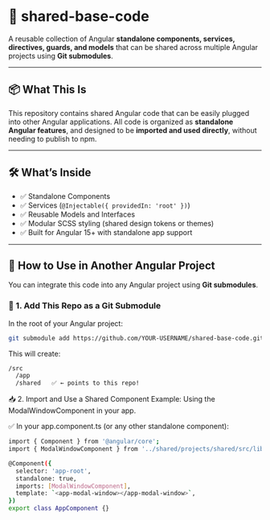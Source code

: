 # 🧩 shared-base-code

A reusable collection of Angular **standalone components, services, directives, guards, and models** that can be shared across multiple Angular projects using **Git submodules**.

---

## 📦 What This Is

This repository contains shared Angular code that can be easily plugged into other Angular applications. All code is organized as **standalone Angular features**, and designed to be **imported and used directly**, without needing to publish to npm.

---

## 🛠️ What’s Inside

- ✅ Standalone Components
- ✅ Services (`@Injectable({ providedIn: 'root' })`)
- ✅ Reusable Models and Interfaces
- ✅ Modular SCSS styling (shared design tokens or themes)
- ✅ Built for Angular 15+ with standalone app support

---

## 🔗 How to Use in Another Angular Project

You can integrate this code into any Angular project using **Git submodules**.

### 📁 1. Add This Repo as a Git Submodule

In the root of your Angular project:

```bash
git submodule add https://github.com/YOUR-USERNAME/shared-base-code.git src/shared

```

This will create:

```bash
/src
  /app
  /shared   ✅ ← points to this repo!
```
📥 2. Import and Use a Shared Component
Example: Using the ModalWindowComponent in your app.

✅ In your app.component.ts (or any other standalone component):

```bash
import { Component } from '@angular/core';
import { ModalWindowComponent } from '../shared/projects/shared/src/lib/components/modal-window/modal-window.component';

@Component({
  selector: 'app-root',
  standalone: true,
  imports: [ModalWindowComponent],
  template: `<app-modal-window></app-modal-window>`,
})
export class AppComponent {}
```

